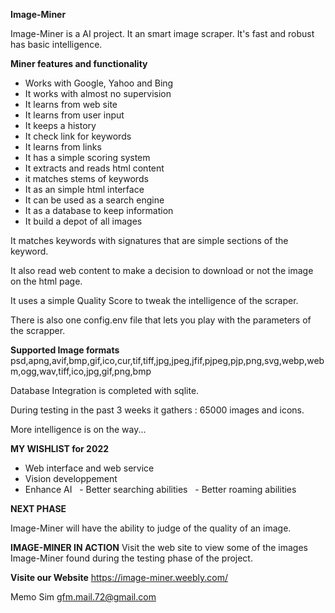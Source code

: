 **Image-Miner**

Image-Miner is a AI project. It an smart image scraper. 
It's fast and robust has basic intelligence.

**Miner features and functionality**
- Works with Google, Yahoo and Bing 
- It works with almost no supervision
- It learns from web site 
- It learns from user input 
- It keeps a history
- It check link for keywords 
- It learns from links
- It has a simple scoring system 
- It extracts and reads html content
- it matches stems of keywords 
- It as an simple html interface 
- It can be used as a search engine
- It as a database to keep information
- It build a depot of all images 

It matches keywords with signatures that are simple sections of the keyword.

It also read web content to make a decision to download or not the image on the html page.

It uses a simple Quality Score to tweak the intelligence of the scraper.

There is also one config.env file that lets you play with the parameters of the scrapper.

**Supported Image formats**
psd,apng,avif,bmp,gif,ico,cur,tif,tiff,jpg,jpeg,jfif,pjpeg,pjp,png,svg,webp,webm,ogg,wav,tiff,ico,jpg,gif,png,bmp

Database Integration is completed with sqlite.

During testing in the past 3 weeks it gathers : 65000 images and icons. 

More intelligence is on the way...

**MY WISHLIST for 2022**
- Web interface and web service
- Vision developpement 
- Enhance AI
  - Better searching abilities
  - Better roaming abilities

**NEXT PHASE**

Image-Miner will have the ability to judge of the quality of an image.

**IMAGE-MINER IN ACTION**
Visit the web site to view some of the images Image-Miner found during the testing phase of the project. 

**Visite our Website**
https://image-miner.weebly.com/

Memo Sim
gfm.mail.72@gmail.com
